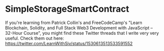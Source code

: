 # SimpleStorageSmartContract
If you're learning from Patrick Collin's and FreeCodeCamp's "Learn Blockchain, Solidity, and Full Stack Web3 Development with JavaScript – 32-Hour Course", you might find these Twitter threads that I write very very useful. Check them out here: https://twitter.com/LearnWithSiv/status/1530613513533591552
